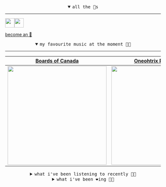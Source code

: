 <details open>

<summary align="center"><samp>all the 🥚s</samp></summary>
<hr />

<a href="https://github.com/pvinis"><img src="https://avatars0.githubusercontent.com/u/100233?s=90&v=4" width="30" height="30" /><a href="https://github.com/maxPugh"><img src="https://avatars2.githubusercontent.com/u/46350013?s=90&u=52a601eaa2d272b35477d096fe782ebf0a8a1f68&v=4" width="30" height="30" />

<samp><a href="https://github.com/bitttttten/bitttttten/stargazers">become an 🥚</a></samp>

</details>

<details open>

<summary align="center"><samp>my favourite music at the moment 🎵🎶</samp></summary>
<hr />

<!-- toc -->

| [Boards of Canada](https://open.spotify.com/artist/2VAvhf61GgLYmC6C8anyX1)                                                                                       | [Oneohtrix Point Never](https://open.spotify.com/artist/2wPDbhaGXCqROrVmwDdCrK)                                                                                  | [Foxes In Fiction](https://open.spotify.com/artist/3GSt4ZSP1wEtdbcTTbwjpW)                                                                                       | [Goldmund](https://open.spotify.com/artist/0R5BzePlbvG8xTXw0QF3uw)                                                                                               |
| ---------------------------------------------------------------------------------------------------------------------------------------------------------------- | ---------------------------------------------------------------------------------------------------------------------------------------------------------------- | ---------------------------------------------------------------------------------------------------------------------------------------------------------------- | ---------------------------------------------------------------------------------------------------------------------------------------------------------------- |
| [<img src="https://i.scdn.co/image/c0b33a8d211600d70dcda3077d6a582da34321b0" width="320" height="auto">](https://open.spotify.com/artist/2VAvhf61GgLYmC6C8anyX1) | [<img src="https://i.scdn.co/image/0513eb98de7ee505153e9175f79e3fb59457c9aa" width="320" height="auto">](https://open.spotify.com/artist/2wPDbhaGXCqROrVmwDdCrK) | [<img src="https://i.scdn.co/image/bf62ae0b2e31f68694ca44e8d0ef33e51714a4f8" width="320" height="auto">](https://open.spotify.com/artist/3GSt4ZSP1wEtdbcTTbwjpW) | [<img src="https://i.scdn.co/image/fd4e75aa106e23655cd5fc5b25e836979b063a69" width="320" height="auto">](https://open.spotify.com/artist/0R5BzePlbvG8xTXw0QF3uw) |

<!-- tocstop -->

</details>

<details>

<summary align="center"><samp>what i've been listening to recently 🎵🎶</samp></summary>
<hr />

<!-- toc -->

| [Enter Exit<br />Daniel Avery, Alessandro Cort…](https://open.spotify.com/track/7wuuqyvG8y72HPxoFIa2oc)                                                         | [Sex Music<br />Beak>](https://open.spotify.com/track/1zPRp8SGQu5nATv2Telw2D)                                                                                   | [The Motor<br />The Wants](https://open.spotify.com/track/4xyIOOcc0Yuv8mvcCn7biw)                                                                               | [Shadow's Song<br />Foxes In Fiction](https://open.spotify.com/track/1i4Fl8wKUgPHMhLOzSEmcS)                                                                    |
| --------------------------------------------------------------------------------------------------------------------------------------------------------------- | --------------------------------------------------------------------------------------------------------------------------------------------------------------- | --------------------------------------------------------------------------------------------------------------------------------------------------------------- | --------------------------------------------------------------------------------------------------------------------------------------------------------------- |
| [<img src="https://i.scdn.co/image/e4528f3cfb6dd3f5e2e43ed290d7a6e6da15fcb4" width="320" height="auto">](https://open.spotify.com/track/7wuuqyvG8y72HPxoFIa2oc) | [<img src="https://i.scdn.co/image/ab6772690000dd2278702028709aa5763f441d12" width="320" height="auto">](https://open.spotify.com/track/1zPRp8SGQu5nATv2Telw2D) | [<img src="https://i.scdn.co/image/9dc67860fcd5d5d3a788055c95a8b1a27216db71" width="320" height="auto">](https://open.spotify.com/track/4xyIOOcc0Yuv8mvcCn7biw) | [<img src="https://i.scdn.co/image/bf62ae0b2e31f68694ca44e8d0ef33e51714a4f8" width="320" height="auto">](https://open.spotify.com/track/1i4Fl8wKUgPHMhLOzSEmcS) |

<!-- tocstop -->

</details>

<details>

<summary align="center"><samp>what i've been ❤️ing 🎵🎶</samp></summary>
<hr />

<!-- toc -->

| [Rush to Spark<br />Foxes In Fiction](https://open.spotify.com/album/0y7g52dxKyaPpHtHLFaLwU)                                                                    | [Paul<br />Big Thief](https://open.spotify.com/album/4onPyHor2yOlVxCsIaGyHH)                                                                                    | [Zoo Eyes<br />Aldous Harding](https://open.spotify.com/album/0QNJa03XQeMOuQhi9izThh)                                                                           | [These Few Presidents<br />WHY?](https://open.spotify.com/album/1tJxMO9l5YQEOsqfk7PlTd)                                                                         |
| --------------------------------------------------------------------------------------------------------------------------------------------------------------- | --------------------------------------------------------------------------------------------------------------------------------------------------------------- | --------------------------------------------------------------------------------------------------------------------------------------------------------------- | --------------------------------------------------------------------------------------------------------------------------------------------------------------- |
| [<img src="https://i.scdn.co/image/ab67616d0000b27387c1154455b248842d9b32a2" width="320" height="auto">](https://open.spotify.com/album/0y7g52dxKyaPpHtHLFaLwU) | [<img src="https://i.scdn.co/image/ab67616d0000b2737c489be841df6272caed47e9" width="320" height="auto">](https://open.spotify.com/album/4onPyHor2yOlVxCsIaGyHH) | [<img src="https://i.scdn.co/image/ab67616d0000b2733b5bd0bc8b71a4bd2edf7b69" width="320" height="auto">](https://open.spotify.com/album/0QNJa03XQeMOuQhi9izThh) | [<img src="https://i.scdn.co/image/ab67616d0000b2734556aa246cfdb8882b3d345d" width="320" height="auto">](https://open.spotify.com/album/1tJxMO9l5YQEOsqfk7PlTd) |

<!-- tocstop -->

</details>

